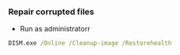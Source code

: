### Repair corrupted files
- Run as administratorr
```cmd
DISM.exe /Online /Cleanup-image /Restorehealth
```
